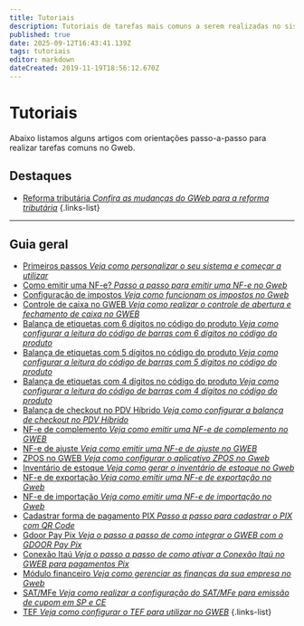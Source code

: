 ```yaml
---
title: Tutoriais
description: Tutoriais de tarefas mais comuns a serem realizadas no sistema
published: true
date: 2025-09-12T16:43:41.139Z
tags: tutoriais
editor: markdown
dateCreated: 2019-11-19T18:56:12.670Z
---
```


# Tutoriais

Abaixo listamos alguns artigos com orientações passo-a-passo para realizar tarefas comuns no Gweb.

## Destaques

- [Reforma tributária *Confira as mudanças do GWeb para a reforma tributária*](https://help.gdoorweb.com.br/pt-br/tutoriais/gweb-na-reforma-tributaria)
{.links-list}

---

## Guia geral

- [Primeiros passos *Veja como personalizar o seu sistema e começar a utilizar*](/tutoriais/primeiros-passos)
- [Como emitir uma NF-e? *Passo a passo para emitir uma NF-e no Gweb*](/tutoriais/como-emitir-uma-nfe)
- [Configuração de impostos *Veja como funcionam os impostos no Gweb*](/tutoriais/configurar-impostos)
- [Controle de caixa no GWEB *Veja como realizar o controle de abertura e fechamento de caixa no GWEB*](/tutoriais/controle-de-caixa)
- [Balança de etiquetas com 6 dígitos no código do produto *Veja como configurar a leitura do código de barras com 6 dígitos no código do produto*](/tutoriais/configuracao-balanca-etiqueta-6-digitos)
- [Balança de etiquetas com 5 dígitos no código do produto *Veja como configurar a leitura do código de barras com 5 dígitos no código do produto*](/tutoriais/configuracao-balanca-etiqueta-5-digitos)
- [Balança de etiquetas com 4 dígitos no código do produto *Veja como configurar a leitura do código de barras com 4 dígitos no código do produto*](/tutoriais/configuracao-balanca-etiqueta-4-digitos)
- [Balança de checkout no PDV Híbrido *Veja como configurar a balança de checkout no PDV Híbrido*](/pt-br/tutoriais/como-usar-balanca-de-checkout-no-pdv-hibrido)
- [NF-e de complemento *Veja como emitir uma NF-e de complemento no GWEB*](/pt-br/tutoriais/como-emitir-uma-nfe-de-complemento)
- [NF-e de ajuste *Veja como emitir uma NF-e de ajuste no GWEB*](/pt-br/tutoriais/como-emitir-uma-nfe-de-ajuste)
- [ZPOS no GWEB *Veja como configurar o aplicativo ZPOS no Gweb*](/pt-br/tutoriais/zpos)
- [Inventário de estoque *Veja como gerar o inventário de estoque no Gweb*](/pt-br/tutoriais/inventario-estoque)
- [NF-e de exportação *Veja como emitir uma NF-e de exportação no Gweb*](/pt-br/tutoriais/nota-exportacao)
- [NF-e de importação *Veja como emitir uma NF-e de importação no Gweb*](/tutoriais/nota-importacao)
- [Cadastrar forma de pagamento PIX *Passo a passo para cadastrar o PIX com QR Code*](/tutoriais/cadastrar-pix)
- [Gdoor Pay Pix *Veja o passo a passo de como integrar o GWEB com o GDOOR Pay Pix*](/pt-br/ferramentas/integracoes/gdoorpaypix)
- [Conexão Itaú *Veja o passo a passo de como ativar a Conexão Itaú no GWEB para pagamentos Pix*](/pt-br/tutoriais/conexao-itau)
- [Módulo financeiro *Veja como gerenciar as finanças da sua empresa no Gweb*](/tutoriais/financeiro)
- [SAT/MFe *Veja como realizar a configuração do SAT/MFe para emissão de cupom em SP e CE*](/pt-br/tutoriais/configuração-mfe-sat)
- [TEF *Veja como configurar o TEF para utilizar no GWEB*](/pt-br/tutoriais/tef-no-gweb)
{.links-list}


